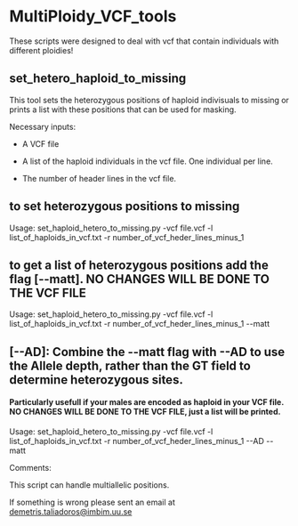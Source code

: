 # MultiPloidy_VCF_tools

These scripts were designed to deal with vcf that contain individuals with different ploidies!



## set_hetero_haploid_to_missing

This tool sets the heterozygous positions of haploid indivisuals to missing or prints a list with these positions that can be used for masking.

Necessary inputs:

 * A VCF file

 * A list of the haploid individuals in the vcf file. One individual per line.
  
 * The number of header lines in the vcf file.
  
## to set heterozygous positions to missing

Usage: set_haploid_hetero_to_missing.py -vcf file.vcf -l list_of_haploids_in_vcf.txt -r number_of_vcf_heder_lines_minus_1


## to get a list of heterozygous positions add the flag [--matt]. NO CHANGES WILL BE DONE TO THE VCF FILE

Usage: set_haploid_hetero_to_missing.py -vcf file.vcf -l list_of_haploids_in_vcf.txt -r number_of_vcf_heder_lines_minus_1 --matt



## [--AD]: Combine the --matt flag with --AD to use the Allele depth, rather than the GT field to determine heterozygous sites. 

#### Particularly usefull if your males are encoded as haploid in your VCF file. NO CHANGES WILL BE DONE TO THE VCF FILE, just a list will be printed.

Usage: set_haploid_hetero_to_missing.py -vcf file.vcf -l list_of_haploids_in_vcf.txt -r number_of_vcf_heder_lines_minus_1 --AD --matt

Comments:

This script can handle multiallelic positions.

If something is wrong please sent an email at demetris.taliadoros@imbim.uu.se
